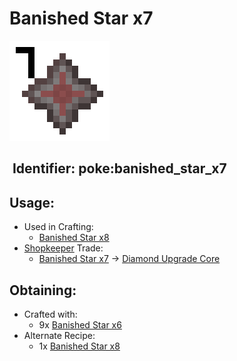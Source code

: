 # Banished Star x7

![](https://github.com/ItsMePok/PFE/blob/wikiAssets/wikiMain/banished_star_x7.png?raw=true)

## <img src="https://minecraft.wiki/images/Name_Tag_JE2_BE2.png?cbdc1" alt="" data-size="line"> Identifier: **poke:banished\_star\_x7** <a href="#identifier" id="identifier"></a>

## Usage:

* Used in Crafting:
  * [Banished Star x8](https://pfewiki.gitbook.io/home/items/banished-stars/banished-star-x8)
* [Shopkeeper](https://github.com/ItsMePok/PFE/wiki/Shopkeeper) Trade:
  * [Banished Star x7](https://pfewiki.gitbook.io/home/items/banished-stars/banished-star-x7) -> [Diamond Upgrade Core](https://github.com/ItsMePok/PFE/wiki/Diamond-Upgrade-Core)

## Obtaining:

* Crafted with:
  * 9x [Banished Star x6](https://pfewiki.gitbook.io/home/items/banished-stars/banished-star-x6)
* Alternate Recipe:
  * 1x [Banished Star x8](https://pfewiki.gitbook.io/home/items/banished-stars/banished-star-x8)
